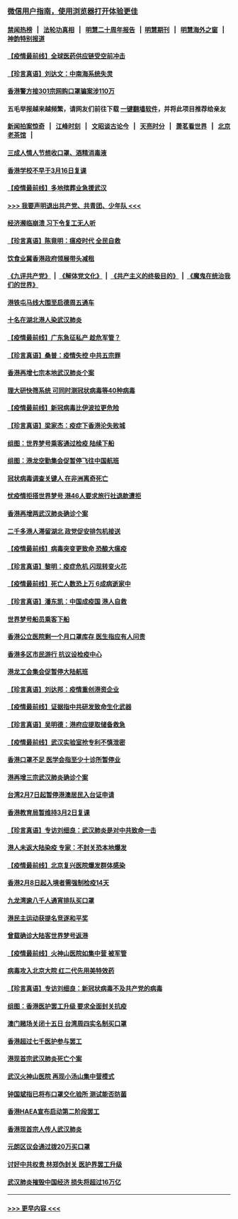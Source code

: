 ### [微信用户指南，使用浏览器打开体验更佳](https://github.com/gfw-breaker/banned-news1/blob/master/indexes/wechat-guide.md?t=0)
#### [禁闻热榜](热点新闻.md?t=0)  &nbsp;&nbsp;|&nbsp;&nbsp; [法轮功真相](https://github.com/gfw-breaker/truth/blob/master/README.md?t=0) &nbsp;&nbsp;|&nbsp;&nbsp; [明慧二十周年报告](https://github.com/gfw-breaker/mh-reports/blob/master/README.md?t=0) &nbsp;&nbsp;|&nbsp;&nbsp;[明慧期刊](https://github.com/gfw-breaker/mh-qikan) &nbsp;&nbsp;|&nbsp;&nbsp; [明慧海外之窗](https://github.com/gfw-breaker/mh-news/blob/master/README.md?t=0) &nbsp;&nbsp;|&nbsp;&nbsp; [神韵特别报道](https://github.com/gfw-breaker/mh-news/blob/master/shenyun.md?t=0)
#### [【疫情最前线】全球医药供应链受空前冲击](../pages/nsc415/n11869614.md?t=02160322) 
#### [【珍言真语】刘达文：中南海系统失灵](../pages/nsc415/n11869465.md?t=02160322) 
#### [香港警方接301宗网购口罩骗案涉110万](../pages/nsc415/n11867572.md?t=02160322) 
#### 五毛举报越来越频繁，请网友们前往下载 [一键翻墙软件](https://github.com/gfw-breaker/ssr-accounts)，并将此项目推荐给亲友
#### [新闻拍案惊奇](https://github.com/gfw-breaker/banned-news1/blob/master/pages/link4.md) &nbsp;&nbsp;|&nbsp;&nbsp; [江峰时刻](https://github.com/gfw-breaker/banned-news1/blob/master/pages/link4.md) &nbsp;&nbsp;|&nbsp;&nbsp; [文昭谈古论今](https://github.com/gfw-breaker/banned-news1/blob/master/pages/link4.md) &nbsp;&nbsp;|&nbsp;&nbsp; [天亮时分](https://github.com/gfw-breaker/banned-news1/blob/master/pages/link4.md) &nbsp;&nbsp;|&nbsp;&nbsp; [萧茗看世界](https://github.com/gfw-breaker/banned-news1/blob/master/pages/link4.md) &nbsp;&nbsp;|&nbsp;&nbsp; [北京老茶馆](https://github.com/gfw-breaker/banned-news1/blob/master/pages/link4.md) &nbsp;&nbsp;|&nbsp;&nbsp; 
#### [三成人情人节想收口罩、酒精消毒液](../pages/nsc415/n11867523.md?t=02160322) 
#### [香港学校不早于3月16日复课](../pages/nsc415/n11867498.md?t=02160322) 
#### [【疫情最前线】多地殡葬业急援武汉](../pages/nsc415/n11866914.md?t=02160322) 
#### [>>> 我要声明退出共产党、共青团、少年队 <<<](https://github.com/begood0513/goodnews/blob/master/quit/letter.md) 
#### [经济濒临崩溃 习下令复工无人听](../pages/nsc415/n11867269.md?t=02160322) 
#### [【珍言真语】陈竟明：瘟疫时代 全民自救](../pages/nsc415/n11866765.md?t=02160322) 
#### [饮食业冀香港政府领展带头减租](../pages/nsc415/n11864876.md?t=02160322) 
#### [《九评共产党》](https://github.com/begood0513/9ping.md/blob/master/README.md) &nbsp;|&nbsp; [《解体党文化》](../../../../jtdwh.md/blob/master/README.md)  &nbsp;|&nbsp; [《共产主义的终极目的》](../../../../gczydzjmd.md/blob/master/README.md) &nbsp;|&nbsp; [《魔鬼在统治我们的世界》](../../../../mgztzwmdsj.md/blob/master/README.md) 
#### [港铁屯马线大围至启德周五通车](../pages/nsc415/n11864842.md?t=02160322) 
#### [十名在湖北港人染武汉肺炎](../pages/nsc415/n11864807.md?t=02160322) 
#### [【疫情最前线】广东急征私产 趁危军管？](../pages/nsc415/n11864205.md?t=02160322) 
#### [【珍言真语】桑普：疫情失控 中共五宗罪](../pages/nsc415/n11864157.md?t=02160322) 
#### [香港再增七宗本地武汉肺炎个案](../pages/nsc415/n11862405.md?t=02160322) 
#### [理大研快筛系统 可同时测冠状病毒等40种病毒](../pages/nsc415/n11862376.md?t=02160322) 
#### [【疫情最前线】新冠病毒比伊波拉更危险](../pages/nsc415/n11862199.md?t=02160322) 
#### [【珍言真语】梁家杰：疫症下香港沦失败城](../pages/nsc415/n11861588.md?t=02160322) 
#### [组图：世界梦号乘客通过检疫 陆续下船](../pages/nsc415/n11858302.md?t=02160322) 
#### [组图：港龙空勤集会促暂停飞往中国航班](../pages/nsc415/n11858190.md?t=02160322) 
#### [冠状病毒调查关键人 在非洲离奇死亡](../pages/nsc415/n11859798.md?t=02160322) 
#### [忧疫情拒搭世界梦号 港46人要求旅行社退款遭拒](../pages/nsc415/n11859849.md?t=02160322) 
#### [香港再增两武汉肺炎确诊个案](../pages/nsc415/n11859833.md?t=02160322) 
#### [二千多港人滞留湖北 政党促安排包机接送](../pages/nsc415/n11859831.md?t=02160322) 
#### [【疫情最前线】病毒突变更致命 恐酿大瘟疫](../pages/nsc415/n11859604.md?t=02160322) 
#### [【珍言真语】黎明：疫症危机 闪现转变火花](../pages/nsc415/n11859199.md?t=02160322) 
#### [【疫情最前线】死亡人数恐上万 6成病逝家中](../pages/nsc415/n11856687.md?t=02160322) 
#### [【珍言真语】潘东凯：中国成疫国 港人自救](../pages/nsc415/n11856962.md?t=02160322) 
#### [世界梦号船员乘客下船](../pages/nsc415/n11856883.md?t=02160322) 
#### [香港公立医院剩一个月口罩库存 医生指应有人问责](../pages/nsc415/n11856875.md?t=02160322) 
#### [香港多区市民游行 抗议设检疫中心](../pages/nsc415/n11856866.md?t=02160322) 
#### [港龙工会集会促暂停大陆航班](../pages/nsc415/n11856840.md?t=02160322) 
#### [【珍言真语】刘达邦：疫情重创港资企业](../pages/nsc415/n11854274.md?t=02160322) 
#### [【疫情最前线】证据指中共研发致命生化武器](../pages/nsc415/n11853087.md?t=02160322) 
#### [【珍言真语】吴明德：港府应提取储备救急](../pages/nsc415/n11852734.md?t=02160322) 
#### [【疫情最前线】武汉实验室抢专利不慎泄密](../pages/nsc415/n11850310.md?t=02160322) 
#### [香港口罩不足 医学会指至少十诊所暂停业](../pages/nsc415/n11850301.md?t=02160322) 
#### [港再增三宗武汉肺炎确诊个案](../pages/nsc415/n11850328.md?t=02160322) 
#### [台湾2月7日起暂停港澳居民入台证申请](../pages/nsc415/n11850304.md?t=02160322) 
#### [香港教育局暂维持3月2日复课](../pages/nsc415/n11850260.md?t=02160322) 
#### [【珍言真语】专访刘细良：武汉肺炎是对中共致命一击](../pages/nsc415/n11849934.md?t=02160322) 
#### [港人未返大陆染疫 专家：不封关恐本地爆发](../pages/nsc415/n11848021.md?t=02160322) 
#### [【疫情最前线】北京复兴医院爆发群体感染](../pages/nsc415/n11847626.md?t=02160322) 
#### [香港2月8日起入境者需强制检疫14天](../pages/nsc415/n11847658.md?t=02160322) 
#### [九龙湾逾八千人通宵排队买口罩](../pages/nsc415/n11847647.md?t=02160322) 
#### [港民主运动获提名竞逐和平奖](../pages/nsc415/n11847633.md?t=02160322) 
#### [曾载确诊大陆客世界梦号返港](../pages/nsc415/n11847608.md?t=02160322) 
#### [【疫情最前线】火神山医院如集中营 被军管](../pages/nsc415/n11847524.md?t=02160322) 
#### [病毒攻入北京大院 红二代先用美特效药](../pages/nsc415/n11847427.md?t=02160322) 
#### [【珍言真语】专访刘细良：新冠状病毒不及共产党的病毒](../pages/nsc415/n11847164.md?t=02160322) 
#### [组图：香港医护罢工升级 要求全面封关抗疫](../pages/nsc415/n11844107.md?t=02160322) 
#### [澳门赌场关闭十五日 台湾周四实名制买口罩](../pages/nsc415/n11845083.md?t=02160322) 
#### [香港超过七千医护参与罢工](../pages/nsc415/n11845051.md?t=02160322) 
#### [港现首宗武汉肺炎死亡个案](../pages/nsc415/n11844998.md?t=02160322) 
#### [武汉火神山医院 再现小汤山集中营模式](../pages/nsc415/n11844763.md?t=02160322) 
#### [钟国斌指已将布口罩交化验所 测试能否防菌](../pages/nsc415/n11842783.md?t=02160322) 
#### [香港HAEA宣布启动第二阶段罢工](../pages/nsc415/n11842723.md?t=02160322) 
#### [香港现首宗人传人武汉肺炎](../pages/nsc415/n11842766.md?t=02160322) 
#### [元朗区议会通过拨20万买口罩](../pages/nsc415/n11842754.md?t=02160322) 
#### [讨好中共权贵 林郑伪封关 医护界罢工升级](../pages/nsc415/n11842359.md?t=02160322) 
#### [武汉肺炎摧毁中国经济 损失将超过16万亿](../pages/nsc415/n11839723.md?t=02160322) 

----
#### [ >>> 更早内容 <<< ](../indexes/nsc415-earlier.md)
